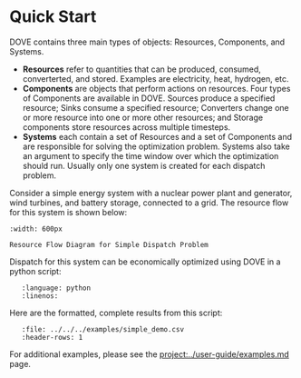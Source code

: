 # Quick Start
DOVE contains three main types of objects: Resources, Components, and Systems.
- **Resources** refer to quantities that can be produced, consumed, converterted, and stored. Examples are electricity, heat, hydrogen, etc.
- **Components** are objects that perform actions on resources. Four types of Components are available in DOVE. Sources produce a specified resource; Sinks consume a specified resource; Converters change one or more resource into one or more other resources; and Storage components store resources across multiple timesteps.
- **Systems** each contain a set of Resources and a set of Components and are responsible for solving the optimization problem. Systems also take an argument to specify the time window over which the optimization should run. Usually only one system is created for each dispatch problem.

Consider a simple energy system with a nuclear power plant and generator, wind turbines, and battery storage, connected to a grid. The resource flow for this system is shown below:

```{figure} ../assets/energy_flow_diagram_minimal.png
:width: 600px

Resource Flow Diagram for Simple Dispatch Problem
```

Dispatch for this system can be economically optimized using DOVE in a python script:

```{literalinclude} ../../../examples/simple_demonstration.py
   :language: python
   :linenos:
```

Here are the formatted, complete results from this script:
```{csv-table} Formatted Results from CSV
   :file: ../../../examples/simple_demo.csv
   :header-rows: 1
```

For additional examples, please see the <project:../user-guide/examples.md> page.
